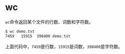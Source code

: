 # wc

`wc`命令返回某个文件的行数、词数和字符数。

```bash
$ wc demo.txt
7459   15915  398400 demo.txt
```

上面代码中，`7459`是行数，`15915`是词数，`398400`是字符数。
